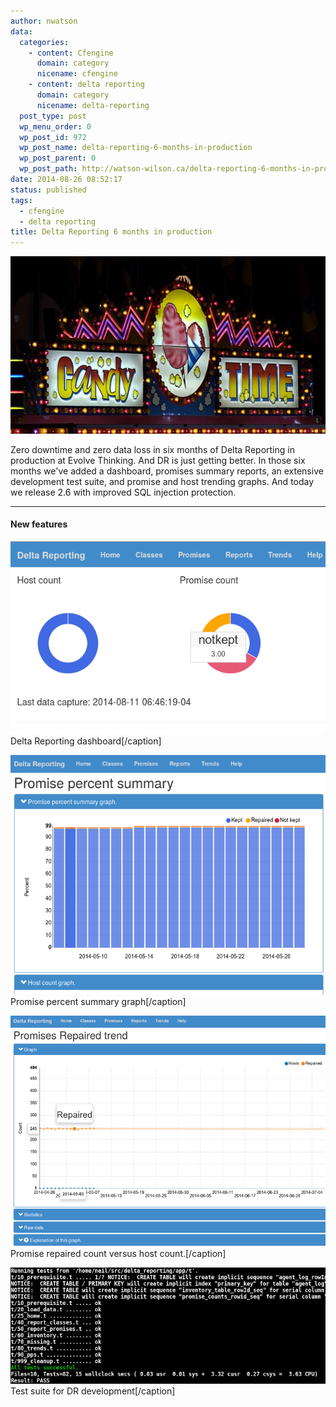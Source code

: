```yaml
---
author: nwatson
data:
  categories:
    - content: Cfengine
      domain: category
      nicename: cfengine
    - content: delta reporting
      domain: category
      nicename: delta-reporting
  post_type: post
  wp_menu_order: 0
  wp_post_id: 972
  wp_post_name: delta-reporting-6-months-in-production
  wp_post_parent: 0
  wp_post_path: http://watson-wilson.ca/delta-reporting-6-months-in-production/
date: 2014-08-26 08:52:17
status: published
tags:
  - cfengine
  - delta reporting
title: Delta Reporting 6 months in production
---
```

![Image of candy stand](/static/images/candy_time.jpg)

Zero downtime and zero data loss in six months of Delta Reporting in
production at Evolve Thinking. And DR is just getting better. In those
six months we've added a dashboard, promises summary reports, an
extensive development test suite, and promise and host trending graphs.
And today we release 2.6 with improved SQL injection protection.

---

#### New features ####

![Delta Reporting dashboard](/static/images/dr-dashboard.png)
Delta Reporting dashboard[/caption]

![Promise percent summary graph](/static/images/dr-pps-graph.png)
Promise percent summary graph[/caption]

![Promise repaired count versus host count.](/static/images/dr-trend-graph.png)
Promise repaired count versus host count.[/caption]

![Test suite for DR development](/static/images/dr-test.png)
Test suite for DR development[/caption]
